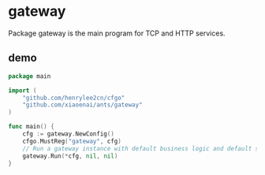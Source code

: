 # gateway

Package gateway is the main program for TCP and HTTP services.

## demo

```go
package main

import (
	"github.com/henrylee2cn/cfgo"
	"github.com/xiaoenai/ants/gateway"
)

func main() {
	cfg := gateway.NewConfig()
	cfgo.MustReg("gateway", cfg)
	// Run a gateway instance with default business logic and default socket protocol.
	gateway.Run(*cfg, nil, nil)
}
```